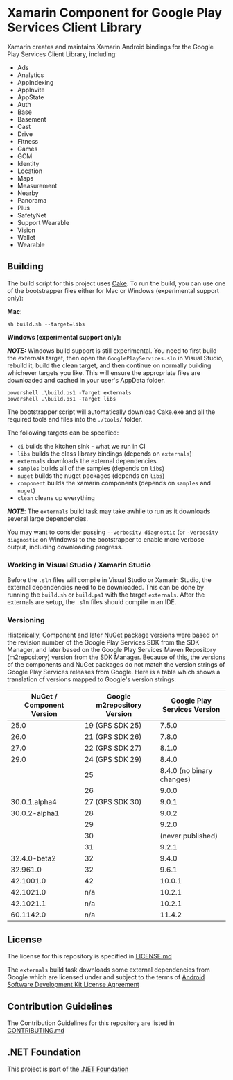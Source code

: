 # Xamarin Component for Google Play Services Client Library

Xamarin creates and maintains Xamarin.Android bindings for the Google Play Services Client Library, including:

 - Ads
 - Analytics
 - AppIndexing
 - AppInvite
 - AppState
 - Auth
 - Base
 - Basement
 - Cast
 - Drive
 - Fitness
 - Games
 - GCM
 - Identity
 - Location
 - Maps
 - Measurement
 - Nearby
 - Panorama
 - Plus
 - SafetyNet
 - Support Wearable
 - Vision
 - Wallet
 - Wearable



## Building

The build script for this project uses [Cake](http://cakebuild.net).  To run the build, you can use one of the bootstrapper files either for Mac or Windows (experimental support only):

**Mac**:
```
sh build.sh --target=libs
```

**Windows (experimental support only):**

***NOTE:*** Windows build support is still experimental. You need to first build the externals target, then open the `GooglePlayServices.sln` in Visual Studio, rebuild it, build the clean target, and then continue on normally building whichever targets you like. This will ensure the appropriate files are downloaded and cached in your user's AppData folder.

```
powershell .\build.ps1 -Target externals
powershell .\build.ps1 -Target libs
```

The bootstrapper script will automatically download Cake.exe and all the required tools and files into the `./tools/` folder.

The following targets can be specified:

 - `ci` builds the kitchen sink - what we run in CI
 - `libs` builds the class library bindings (depends on `externals`)
 - `externals` downloads the external dependencies
 - `samples` builds all of the samples (depends on `libs`)
 - `nuget` builds the nuget packages (depends on `libs`)
 - `component` builds the xamarin components (depends on `samples` and `nuget`)
 - `clean` cleans up everything

***NOTE***: The `externals` build task may take awhile to run as it downloads several large dependencies.

You may want to consider passing `--verbosity diagnostic` (or `-Verbosity diagnostic` on Windows) to the bootstrapper to enable more verbose output, including downloading progress.


### Working in Visual Studio / Xamarin Studio

Before the `.sln` files will compile in Visual Studio or Xamarin Studio, the external dependencies need to be downloaded.  This can be done by running the `build.sh` or `build.ps1` with the target `externals`.  After the externals are setup, the `.sln` files should compile in an IDE.


### Versioning

Historically, Component and later NuGet package versions were based on the revision number of the Google Play Services SDK from the SDK Manager, and later based on the Google Play Services Maven Repository (m2repository) version from the SDK Manager.  Because of this, the versions of the components and NuGet packages do not match the version strings of Google Play Services releases from Google.  Here is a table which shows a translation of versions mapped to Google's version strings:


| NuGet / Component Version |  Google m2repository Version | Google Play Services Version |
|---------------------------|------------------------------|------------------------------|
| 25.0                      | 19 (GPS SDK 25)              | 7.5.0                        |
| 26.0                      | 21 (GPS SDK 26)              | 7.8.0                        |
| 27.0                      | 22 (GPS SDK 27)              | 8.1.0                        |
| 29.0                      | 24 (GPS SDK 29)              | 8.4.0                        |
|                           | 25                           | 8.4.0 (no binary changes)    |
|                           | 26                           | 9.0.0                        |
| 30.0.1.alpha4             | 27 (GPS SDK 30)              | 9.0.1                        |
| 30.0.2-alpha1             | 28                           | 9.0.2                        |
|                           | 29                           | 9.2.0                        |
|                           | 30                           | (never published)            |
|                           | 31                           | 9.2.1                        |
| 32.4.0-beta2              | 32                           | 9.4.0                        |
| 32.961.0                  | 32                           | 9.6.1                        |
| 42.1001.0                 | 42                           | 10.0.1                       |
| 42.1021.0                 | n/a                          | 10.2.1                       |
| 42.1021.1                 | n/a                          | 10.2.1                       |
| 60.1142.0                 | n/a                          | 11.4.2                       |

## License

The license for this repository is specified in 
[LICENSE.md](LICENSE.md)

The `externals` build task downloads some external dependencies from Google which are licensed under and subject to the terms of [Android Software Development Kit License Agreement](http://developer.android.com/sdk/terms.html)


## Contribution Guidelines
The Contribution Guidelines for this repository are listed in [CONTRIBUTING.md](.github/CONTRIBUTING.md)

## .NET Foundation
This project is part of the [.NET Foundation](http://www.dotnetfoundation.org/projects)

